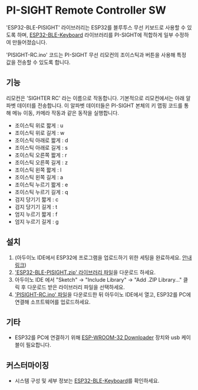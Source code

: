 # PI-SIGHT Remote Controller SW

'ESP32-BLE-PISIGHT' 라이브러리는 ESP32를 블루투스 무선 키보드로 사용할 수 있도록 하며, [ESP32-BLE-Keyboard](https://github.com/T-vK/ESP32-BLE-Keyboard) 라이브러리를 PI-SIGHT에 적합하게 일부 수정하여 만들어졌습니다.

'PISIGHT-RC.ino' 코드는 PI-SIGHT 무선 리모컨의 조이스틱과 버튼을 사용해 특정 값을 전송할 수 있도록 합니다.


## 기능

리모컨은 'SIGHTER RC' 라는 이름으로 작동합니다.
기본적으로 리모컨에서는 아래 알파벳 데이터를 전송합니다.
이 알파벳 데이터들은 PI-SIGHT 본체의 키 맵핑 코드를 통해 메뉴 이동, 카메라 작동과 같은 동작을 실행합니다.

 - 조이스틱 위로 짧게 : u
 - 조이스틱 위로 길게 : w
 - 조이스틱 아래로 짧게 : d
 - 조이스틱 아래로 길게 : s
 - 조이스틱 오른쪽 짧게 : r
 - 조이스틱 오른쪽 길게 : z
 - 조이스틱 왼쪽 짧게 : l
 - 조이스틱 왼쪽 길게 : a
 - 조이스틱 누르기 짧게 : e
 - 조이스틱 누르기 길게 : q
 - 검지 당기기 짧게 : c
 - 검지 당기기 길게 : t
 - 엄지 누르기 짧게 : f
 - 엄지 누르기 길게 : g


## 설치

 1. (아두이노 IDE에서 ESP32에 프로그램을 업로드하기 위한 세팅을 완료하세요. [안내 링크](https://github.com/espressif/arduino-esp32#installation-instructions))
 2. ['ESP32-BLE-PISIGHT.zip' 라이브러리 파일](https://github.com/younsj97/PI-SIGHT_SW_RemoteController/blob/main/ESP32_BLE_PISIGHT.zip)을 다운로드 하세요.
 3. 아두이노 IDE 에서 "Sketch" -> "Include Library" -> "Add .ZIP Library..." 클릭 후 다운로드 받은 라이브러리 파일을 선택하세요.
 4. ['PISIGHT-RC.ino' 파일](https://github.com/younsj97/PI-SIGHT_SW_RemoteController/blob/main/PISIGHT-RC/PISIGHT-RC.ino)을 다운로드한 뒤 아두이노 IDE에서 열고, ESP32를 PC에 연결해 소프트웨어를 업로드하세요.


## 기타

 - ESP32를 PC에 연결하기 위해 [ESP-WROOM-32 Downloader](https://www.eleparts.co.kr/goods/view?no=10452097) 장치와 usb 케이블이 필요합니다.


## 커스터마이징

 - 시스템 구성 및 세부 정보는 [ESP32-BLE-Keyboard](https://github.com/T-vK/ESP32-BLE-Keyboard)를 확인하세요.
